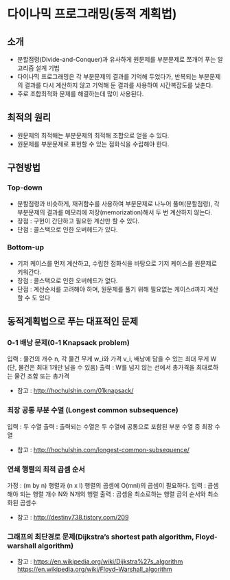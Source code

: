 # 다이나믹 프로그래밍(동적 계획법)

## 소개
- 분할점령(Divide-and-Conquer)과 유사하게 원문제를 부분문제로 쪼개어 푸는 알고리즘 설계 기법
- 다이나믹 프로그래밍은 각 부분문제의 결과를 기억해 두었다가, 반복되는 부분문제의 결과를 다시 계산하지 않고 기억해 둔 결과를 사용하여 시간복잡도를 낮춘다.
- 주로 조합최적화 문제를 해결하는데 많이 사용된다.

## 최적의 원리
- 원문제의 최적해는 부분문제의 최적해 조합으로 얻을 수 있다.
- 원문제를 부분문제로 표현할 수 있는 점화식을 수립해야 한다.

## 구현방법
### Top-down
- 분할점령과 비슷하게, 재귀함수를 사용하여 부분문제로 나누어 풀며(분할점령), 각 부분문제의 결과를 메모리에 저장(memorization)해서 두 번 계산하지 않는다.
- 장점 : 구현이 간단하고 필요한 계산만 할 수 있다.
- 단점 : 콜스택으로 인한 오버헤드가 있다.
### Bottom-up
- 기저 케이스를 먼저 계산하고, 수립한 점화식을 바탕으로 기저 케이스를 원문제로 키워간다.
- 장점 : 콜스택으로 인한 오버헤드가 없다. 
- 단점 : 계산순서를 고려해야 하며,  원문제를 풀기 위해 필요없는 케이스d까지 계산할 수 도 있다

## 동적계획법으로 푸는 대표적인 문제
### 0-1 배낭 문제(0-1 Knapsack problem)
입력 : 물건의 개수 n, 각 물건 무게 w_i와 가격 v_i, 배낭에 담을 수 있는 최대 무게 W (단, 물건은 최대 1개만 남을 수 있음)
출력 : W를 넘지 않는 선에서 총가격을 최대로하는 물건 조합 또는 총가격

- 참고 : http://hochulshin.com/01knapsack/

### 최장 공통 부분 수열 (Longest common subsequence)
입력 : 두 수열
출력 : 출력되는 수열은 두 수열에 공통으로 포함된 부분 수열 중 최장 수열 
- 참고 : http://hochulshin.com/longest-common-subsequence/

### 연쇄 행렬의 최적 곱셈 순서
가정 : (m by n) 행렬과 (n x l) 행렬의 곱셈에 O(mnl)의 곱셈이 필요하다.
입력 : 곱셈해야 되는 행렬 개수 N와 N개의 행렬
출력 : 곱셈을 최소로하는 행렬 곱의 순서와 최소화된 곱셈수

- 참고 : http://destiny738.tistory.com/209

### 그래프의 최단경로 문제(Dijkstra’s shortest path algorithm, Floyd-warshall algorithm)

- 참고 : https://en.wikipedia.org/wiki/Dijkstra%27s_algorithm
         https://en.wikipedia.org/wiki/Floyd–Warshall_algorithm
